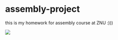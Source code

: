 # assembly-project
this is my homework for assembly course at ZNU :)))


<img src='https://www.photobox.co.uk/my/photo/full?photo_id=500421200557'></img>
